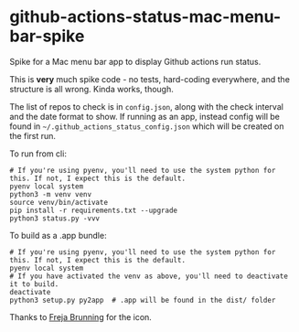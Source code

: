 # github-actions-status-mac-menu-bar-spike

Spike for a Mac menu bar app to display Github actions run status.

This is **very** much spike code - no tests, hard-coding everywhere, and the structure is all wrong. Kinda works, though.

The list of repos to check is in `config.json`, along with the check interval and the date format to show. If running as an app, instead config will be found in `~/.github_actions_status_config.json` which will be created on the first run.

To run from cli:

    # If you're using pyenv, you'll need to use the system python for this. If not, I expect this is the default.
    pyenv local system  
    python3 -m venv venv
    source venv/bin/activate
    pip install -r requirements.txt --upgrade
    python3 status.py -vvv

To build as a .app bundle:

    # If you're using pyenv, you'll need to use the system python for this. If not, I expect this is the default.
    pyenv local system  
    # If you have activated the venv as above, you'll need to deactivate it to build.
    deactivate  
    python3 setup.py py2app  # .app will be found in the dist/ folder

Thanks to [Freja Brunning](https://twitter.com/freja_brunning) for the icon.